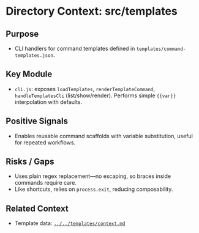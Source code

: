 # Directory Context: src/templates

## Purpose
- CLI handlers for command templates defined in `templates/command-templates.json`.

## Key Module
- `cli.js`: exposes `loadTemplates`, `renderTemplateCommand`, `handleTemplatesCli` (list/show/render). Performs simple `{{var}}` interpolation with defaults.

## Positive Signals
- Enables reusable command scaffolds with variable substitution, useful for repeated workflows.

## Risks / Gaps
- Uses plain regex replacement—no escaping, so braces inside commands require care.
- Like shortcuts, relies on `process.exit`, reducing composability.

## Related Context
- Template data: [`../../templates/context.md`](../../templates/context.md)
